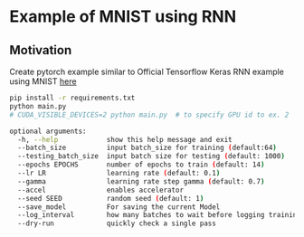 # Example of MNIST using RNN

## Motivation
Create pytorch example similar to Official Tensorflow Keras RNN example using MNIST [here](https://www.tensorflow.org/guide/keras/rnn) 

```bash
pip install -r requirements.txt
python main.py
# CUDA_VISIBLE_DEVICES=2 python main.py  # to specify GPU id to ex. 2
```

```bash
optional arguments:
  -h, --help            show this help message and exit
  --batch_size          input batch_size for training (default:64)
  --testing_batch_size  input batch size for testing (default: 1000)
  --epochs EPOCHS       number of epochs to train (default: 14)
  --lr LR               learning rate (default: 0.1)
  --gamma               learning rate step gamma (default: 0.7)
  --accel               enables accelerator
  --seed SEED           random seed (default: 1)
  --save_model          For saving the current Model
  --log_interval        how many batches to wait before logging training status
  --dry-run             quickly check a single pass
```